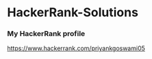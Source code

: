 # HackerRank-Solutions

### My HackerRank profile  

<https://www.hackerrank.com/priyankgoswami05>


